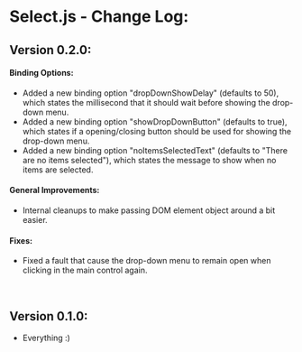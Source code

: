 # Select.js - Change Log:

## Version 0.2.0:

#### **Binding Options:**
- Added a new binding option "dropDownShowDelay" (defaults to 50), which states the millisecond that it should wait before showing the drop-down menu.
- Added a new binding option "showDropDownButton" (defaults to true), which states if a opening/closing button should be used for showing the drop-down menu.
- Added a new binding option "noItemsSelectedText" (defaults to "There are no items selected"), which states the message to show when no items are selected.

#### **General Improvements:**
- Internal cleanups to make passing DOM element object around a bit easier.

#### **Fixes:**
- Fixed a fault that cause the drop-down menu to remain open when clicking in the main control again.

<br>


## Version 0.1.0:
- Everything :)